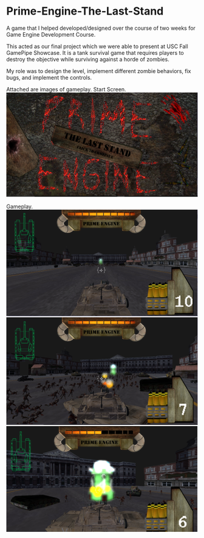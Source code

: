 # Prime-Engine-The-Last-Stand
A game that I helped developed/designed over the course of two weeks for Game Engine Development Course. 

This acted as our final project which we were able to present at USC Fall GamePipe Showcase. It is a tank survival game that requires players to destroy the objective while surviving against a horde of zombies. 

My role was to design the level, implement different zombie behaviors, fix bugs, and implement the controls. 

Attached are images of gameplay. 
Start Screen.
![Alt text](https://github.com/jsannyjr/Prime-Engine-The-Last-Stand/blob/master/522%20Final%20Project%20Images/Startscreen.png "Start Screen")

Gameplay. 
![Alt text](https://github.com/jsannyjr/Prime-Engine-The-Last-Stand/blob/master/522%20Final%20Project%20Images/GamePlay1.png "Gameplay")
![Alt text](https://github.com/jsannyjr/Prime-Engine-The-Last-Stand/blob/master/522%20Final%20Project%20Images/Gameplay2.png "Gameplay")
![Alt text](https://github.com/jsannyjr/Prime-Engine-The-Last-Stand/blob/master/522%20Final%20Project%20Images/Gameplay3.png "Gameplay")

